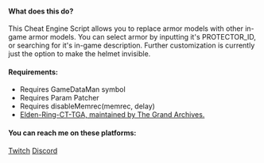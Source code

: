 #### What does this do?
This Cheat Engine Script allows you to replace armor models with other in-game armor models.
You can select armor by inputting it's PROTECTOR_ID, or searching for it's in-game description.
Further customization is currently just the option to make the helmet invisible.


#### Requirements:
- Requires GameDataMan symbol
- Requires Param Patcher 
- Requires disableMemrec(memrec, delay)
- [Elden-Ring-CT-TGA, maintained by The Grand Archives.](https://github.com/The-Grand-Archives/Elden-Ring-CT-TGA/releases/tag/v1.10.1)


#### You can reach me on these platforms:
[Twitch](https://www.twitch.tv/indurabeast)
[Discord](https://discordapp.com/users/329992368084484097)
